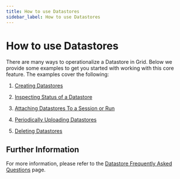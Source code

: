 ```yaml
---
title: How to use Datastores
sidebar_label: How to use Datastores
---
```

# How to use Datastores

There are many ways to operationalize a Datastore in Grid. Below we provide some examples
to get you started with working with this core feature. The examples cover the following:

1. [Creating Datastores](./2_creating-datastores.md) 

2. [Inspecting Status of a Datastore](./3_inspecting_status.md) 

3. [Attaching Datastores To a Session or Run](./4_attaching-datastores.md)
   
4. [Periodically Uploading Datastores](./5_periodically-uploading-datastores.md)
   
5. [Deleting Datastores](./6_deleting-datastores.md)

## Further Information

For more information, please refer to the [Datastore Frequently Asked Questions](../faq.md) page.